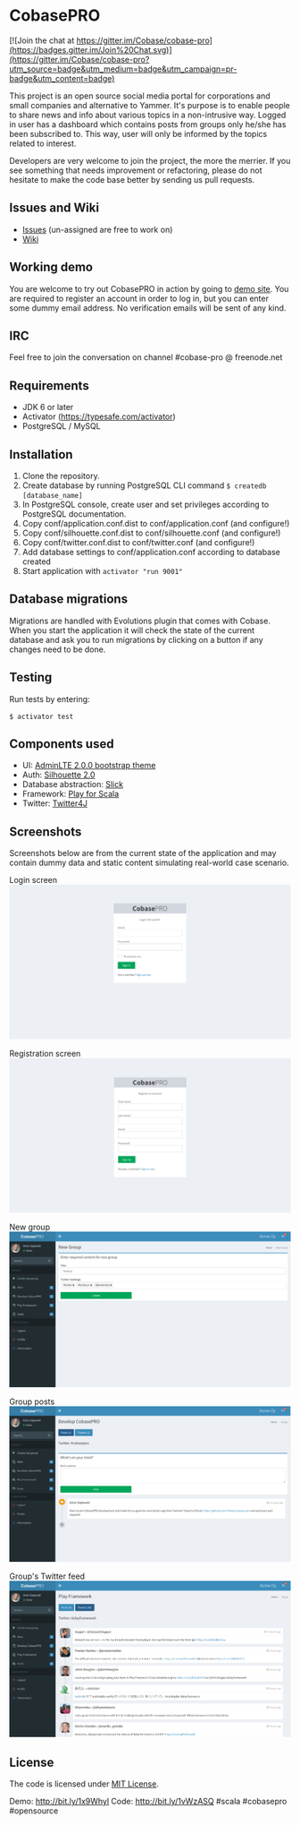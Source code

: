 CobasePRO
=========

[![Join the chat at https://gitter.im/Cobase/cobase-pro](https://badges.gitter.im/Join%20Chat.svg)](https://gitter.im/Cobase/cobase-pro?utm_source=badge&utm_medium=badge&utm_campaign=pr-badge&utm_content=badge)

This project is an open source social media portal for corporations and small companies and alternative to Yammer. 
It's purpose is to enable people to share news and info about various topics in a non-intrusive way.  Logged in user 
has a dashboard which contains posts from groups only he/she has been subscribed to. This way, user will only be informed 
by the topics related to interest.

Developers are very welcome to join the project, the more the merrier. If you see something that needs improvement or refactoring, please
do not hesitate to make the code base better by sending us pull requests.

## Issues and Wiki

- [Issues](https://github.com/Cobase/cobase-pro/issues) (un-assigned are free to work on)
- [Wiki](https://github.com/Cobase/cobase-pro/wiki)

## Working demo

You are welcome to try out CobasePRO in action by going to [demo site](http://cobasepro.arturgajewski.com). You are required to register an account in order to log in, but you can enter some dummy email address. No verification emails will be sent of any kind.

## IRC

Feel free to join the conversation on channel #cobase-pro @ freenode.net

## Requirements

- JDK 6 or later
- Activator (https://typesafe.com/activator)
- PostgreSQL / MySQL


## Installation

1. Clone the repository.
2. Create database by running PostgreSQL CLI command `$ createdb [database_name]`
3. In PostgreSQL console, create user and set privileges according to PostgreSQL documentation.
4. Copy conf/application.conf.dist to conf/application.conf (and configure!)
5. Copy conf/silhouette.conf.dist to conf/silhouette.conf (and configure!)
6. Copy conf/twitter.conf.dist to conf/twitter.conf (and configure!)
7. Add database settings to conf/application.conf according to database created
8. Start application with `activator "run 9001"`


## Database migrations

Migrations are handled with Evolutions plugin that comes with Cobase. When you start the application it will check the state of the current database and ask you to run migrations by clicking on a button if any changes need to be done.


## Testing

Run tests by entering:

    $ activator test


## Components used

- UI: [AdminLTE 2.0.0 bootstrap theme](http://almsaeedstudio.com)
- Auth: [Silhouette 2.0](https://github.com/mohiva/play-silhouette)
- Database abstraction: [Slick](http://slick.typesafe.com)
- Framework: [Play for Scala](https://www.playframework.com)
- Twitter: [Twitter4J](http://www.twitter4j.org)


## Screenshots

Screenshots below are from the current state of the application and may contain dummy data and static content simulating real-world case scenario.

Login screen
![Sign in screen](public/samples/login.png "Sign in screen")

Registration screen
![Sign up screen](public/samples/register.png "Sign up screen")

New group
![New group page](public/samples/new_group.png "New group page")

Group posts
![Group post listing page](public/samples/group_posts.png "Group post listing page")

Group's Twitter feed
![Group's Twitter feed](public/samples/group_tweets.png "Group's Twitter feed")


## License

The code is licensed under [MIT License](http://opensource.org/licenses/MIT).

Demo: http://bit.ly/1x9Whyl Code: http://bit.ly/1vWzASQ #scala #cobasepro #opensource
